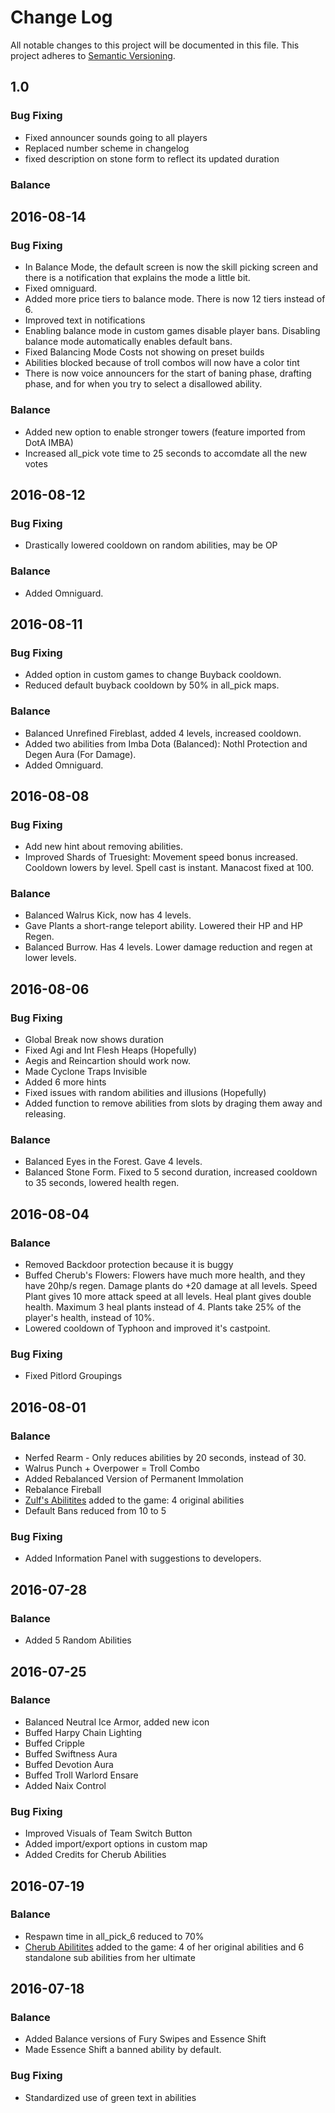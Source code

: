 
# Change Log
All notable changes to this project will be documented in this file.
This project adheres to [Semantic Versioning](http://semver.org/).

## 1.0

### Bug Fixing
- Fixed announcer sounds going to all players
- Replaced number scheme in changelog
- fixed description on stone form to reflect its updated duration 

### Balance


## 2016-08-14

### Bug Fixing
- In Balance Mode, the default screen is now the skill picking screen and there is a notification that explains the mode a little bit.
- Fixed omniguard. 
- Added more price tiers to balance mode. There is now 12 tiers instead of 6. 
- Improved text in notifications
- Enabling balance mode in custom games disable player bans. Disabling balance mode automatically enables default bans.
- Fixed Balancing Mode Costs not showing on preset builds
- Abilities blocked because of troll combos will now have a color tint
- There is now voice announcers for the start of baning phase, drafting phase, and for when you try to select a disallowed ability. 

### Balance
- Added new option to enable stronger towers (feature imported from DotA IMBA)
- Increased all_pick vote time to 25 seconds to accomdate all the new votes

## 2016-08-12

### Bug Fixing
- Drastically lowered cooldown on random abilities, may be OP

### Balance
- Added Omniguard. 

## 2016-08-11

### Bug Fixing
- Added option in custom games to change Buyback cooldown.
- Reduced default buyback cooldown by 50% in all_pick maps. 

### Balance
- Balanced Unrefined Fireblast, added 4 levels, increased cooldown.
- Added two abilities from Imba Dota (Balanced): Nothl Protection and Degen Aura (For Damage).
- Added Omniguard. 

## 2016-08-08

### Bug Fixing
- Add new hint about removing abilities. 
- Improved Shards of Truesight: Movement speed bonus increased. Cooldown lowers by level. Spell cast is instant. Manacost fixed at 100.

### Balance
- Balanced Walrus Kick, now has 4 levels. 
- Gave Plants a short-range teleport ability. Lowered their HP and HP Regen. 
- Balanced Burrow. Has 4 levels. Lower damage reduction and regen at lower levels. 

## 2016-08-06

### Bug Fixing
- Global Break now shows duration
- Fixed Agi and Int Flesh Heaps (Hopefully)
- Aegis and Reincartion should work now.
- Made Cyclone Traps Invisible
- Added 6 more hints
- Fixed issues with random abilities and illusions (Hopefully)
- Added function to remove abilities from slots by draging them away and releasing. 

### Balance
- Balanced Eyes in the Forest. Gave 4 levels. 
- Balanced Stone Form. Fixed to 5 second duration, increased cooldown to 35 seconds, lowered health regen. 

## 2016-08-04
### Balance
- Removed Backdoor protection because it is buggy
- Buffed Cherub's Flowers: Flowers have much more health, and they have 20hp/s regen. 
Damage plants do +20 damage at all levels. 
Speed Plant gives 10 more attack speed at all levels. 
Heal plant gives double health. Maximum 3 heal plants instead of 4. 
Plants take 25% of the player's health, instead of 10%.
- Lowered cooldown of Typhoon and improved it's castpoint. 

### Bug Fixing
- Fixed Pitlord Groupings

## 2016-08-01
### Balance
- Nerfed Rearm - Only reduces abilities by 20 seconds, instead of 30.
- Walrus Punch + Overpower = Troll Combo
- Added Rebalanced Version of Permanent Immolation
- Rebalance Fireball
- [Zulf's Abilitites](http://dotaconcept.com/hero/70) added to the game: 4 original abilities
- Default Bans reduced from 10 to 5

### Bug Fixing
- Added Information Panel with suggestions to developers. 

## 2016-07-28
### Balance
- Added 5 Random Abilities

## 2016-07-25
### Balance
- Balanced Neutral Ice Armor, added new icon
- Buffed Harpy Chain Lighting
- Buffed Cripple
- Buffed Swiftness Aura
- Buffed Devotion Aura
- Buffed Troll Warlord Ensare
- Added Naix Control

### Bug Fixing
- Improved Visuals of Team Switch Button
- Added import/export options in custom map
- Added Credits for Cherub Abilities

## 2016-07-19
### Balance
- Respawn time in all_pick_6 reduced to 70%
- [Cherub Abilitites](http://dotaconcept.com/hero/88) added to the game: 4 of her original abilities and 6 standalone sub abilities from her ultimate

## 2016-07-18
### Balance
- Added Balance versions of Fury Swipes and Essence Shift
- Made Essence Shift a banned ability by default. 

### Bug Fixing
- Standardized use of green text in abilities
